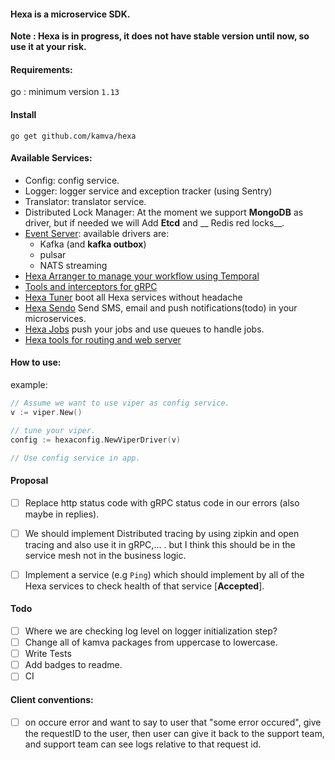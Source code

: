 #### Hexa is a microservice SDK.

__Note : Hexa is in progress, it does not have stable version until now, so use it at your risk.__

#### Requirements:

go : minimum version `1.13`

#### Install

```
go get github.com/kamva/hexa
```

#### Available Services:

- Config: config service.
- Logger: logger service and exception tracker (using Sentry)
- Translator: translator service.
- Distributed Lock Manager: At the moment we support __MongoDB__ as driver, but if needed we will Add __Etcd__ and  __
  Redis red locks__.
- [Event Server](http://github.com/kamva/hexa-event):  available drivers are:
    - Kafka (and __kafka outbox__)
    - pulsar
    - NATS streaming
- [Hexa Arranger to manage your workflow using Temporal](https://github.com/Kamva/hexa-arranger)
- [Tools and interceptors for gRPC](https://github.com/Kamva/hexa-rpc)
- [Hexa Tuner](https://github.com/Kamva/hexa-tuner) boot all Hexa services without headache
- [Hexa Sendo](https://github.com/Kamva/hexa-sendo) Send SMS, email and push notifications(todo) in your
  microservices.
- [Hexa Jobs](https://github.com/Kamva/hexa-job) push your jobs and use queues to handle jobs.
- [Hexa tools for routing and web server](https://github.com/Kamva/hexa-echo)

#### How to use:

example:

```go
// Assume we want to use viper as config service.
v := viper.New()

// tune your viper.
config := hexaconfig.NewViperDriver(v)

// Use config service in app.
```

#### Proposal

- [ ] Replace http status code with gRPC status code in our errors (also maybe in replies).

- [ ] We should implement Distributed tracing by using zipkin and open tracing and also use it in gRPC,... . but I think
  this should be in the service mesh not in the business logic.

- [ ] Implement a service (e.g `Ping`) which should implement by all of the Hexa services to check health of that
  service [**Accepted**].

#### Todo

- [ ] Where we are checking log level on logger initialization step?
- [ ] Change all of kamva packages from uppercase to lowercase.
- [ ] Write Tests
- [ ] Add badges to readme.
- [ ] CI

#### Client conventions:

- [ ] on occure error and want to say to user that "some error occured", give the requestID to the user, then user can
  give it back to the support team, and support team can see logs relative to that request id.
